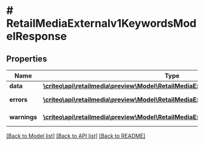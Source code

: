 # # RetailMediaExternalv1KeywordsModelResponse

## Properties

Name | Type | Description | Notes
------------ | ------------- | ------------- | -------------
**data** | [**\criteo\api\retailmedia\preview\Model\RetailMediaExternalv1KeywordsModelResource**](RetailMediaExternalv1KeywordsModelResource.md) |  | [optional]
**errors** | [**\criteo\api\retailmedia\preview\Model\RetailMediaExternalv1ProblemDetails[]**](RetailMediaExternalv1ProblemDetails.md) |  | [optional] [readonly]
**warnings** | [**\criteo\api\retailmedia\preview\Model\RetailMediaExternalv1ProblemDetails[]**](RetailMediaExternalv1ProblemDetails.md) |  | [optional] [readonly]

[[Back to Model list]](../../README.md#models) [[Back to API list]](../../README.md#endpoints) [[Back to README]](../../README.md)
